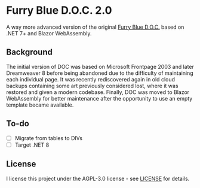 # Furry Blue D.O.C. 2.0

A way more advanced version of the original [Furry Blue D.O.C.](https://github.com/tonytins/fbdoc) based on .NET 7+ and Blazor WebAssembly.

## Background

The initial version of DOC was based on Microsoft Frontpage 2003 and later Dreamweaver 8 before being abandoned due to the difficulty of maintaining each individual page. It was recently rediscovered again in old cloud backups containing some art previously considered lost, where it was restored and given a modern codebase. Finally, DOC was moved to Blazor WebAssembly for better maintenance after the opportunity to use an empty template became available.

## To-do

- [ ] Migrate from tables to DIVs
- [ ] Target .NET 8

## License

I license this project under the AGPL-3.0 license - see [LICENSE](LICENSE) for details.